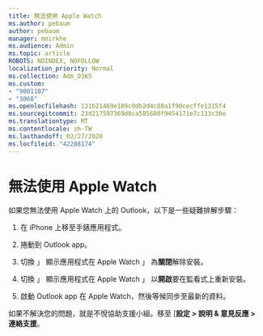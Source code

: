 ```yaml
---
title: 無法使用 Apple Watch
ms.author: pebaum
author: pebaum
manager: mnirkhe
ms.audience: Admin
ms.topic: article
ROBOTS: NOINDEX, NOFOLLOW
localization_priority: Normal
ms.collection: Adm_O365
ms.custom:
- "9001107"
- "3068"
ms.openlocfilehash: 131b21469e189c0db2d4c88a1f90cecffe1315f4
ms.sourcegitcommit: 23d217597369d0ca585600f9454171e7c133c30e
ms.translationtype: MT
ms.contentlocale: zh-TW
ms.lasthandoff: 02/27/2020
ms.locfileid: "42288174"
---
```

# <a name="trouble-with-the-apple-watch"></a>無法使用 Apple Watch

如果您無法使用 Apple Watch 上的 Outlook，以下是一些疑難排解步驟： 

1. 在 iPhone 上移至手錶應用程式。

2. 捲動到 Outlook app。

3. 切換 」 顯示應用程式在 Apple Watch 」 為**關閉**解除安裝。

4. 切換 」 顯示應用程式在 Apple Watch 」 以**開啟**要在監看式上重新安裝。

5. 啟動 Outlook app 在 Apple Watch，然後等候同步至最新的資料。 

如果不解決您的問題，就是不悅協助支援小組。移至 [**設定 > 說明 & 意見反應 > 連絡支援**。 